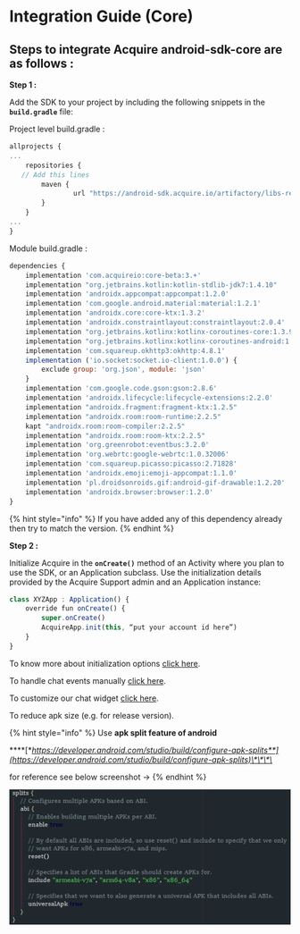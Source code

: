 # Integration Guide \(Core\)

## **Steps to integrate Acquire android-sdk-core are as follows :**

**Step 1 :**

Add the SDK to your project by including the following snippets in the **`build.gradle`** file:

Project level build.gradle :

```javascript
allprojects {
...
    repositories {
   // Add this lines 
        maven {
                url "https://android-sdk.acquire.io/artifactory/libs-release-local/"
        }
    }
...
}

```

Module build.gradle :

```javascript
dependencies {
    implementation 'com.acquireio:core-beta:3.+'
    implementation "org.jetbrains.kotlin:kotlin-stdlib-jdk7:1.4.10"
    implementation 'androidx.appcompat:appcompat:1.2.0'
    implementation 'com.google.android.material:material:1.2.1'
    implementation 'androidx.core:core-ktx:1.3.2'
    implementation 'androidx.constraintlayout:constraintlayout:2.0.4'
    implementation "org.jetbrains.kotlinx:kotlinx-coroutines-core:1.3.9"
    implementation "org.jetbrains.kotlinx:kotlinx-coroutines-android:1.3.9"
    implementation 'com.squareup.okhttp3:okhttp:4.8.1'
    implementation ('io.socket:socket.io-client:1.0.0') {
        exclude group: 'org.json', module: 'json'
    }
    implementation 'com.google.code.gson:gson:2.8.6'
    implementation 'androidx.lifecycle:lifecycle-extensions:2.2.0'
    implementation "androidx.fragment:fragment-ktx:1.2.5"
    implementation "androidx.room:room-runtime:2.2.5"
    kapt "androidx.room:room-compiler:2.2.5"
    implementation "androidx.room:room-ktx:2.2.5"
    implementation 'org.greenrobot:eventbus:3.2.0'
    implementation 'org.webrtc:google-webrtc:1.0.32006'
    implementation 'com.squareup.picasso:picasso:2.71828'
    implementation 'androidx.emoji:emoji-appcompat:1.1.0'
    implementation 'pl.droidsonroids.gif:android-gif-drawable:1.2.20'
    implementation 'androidx.browser:browser:1.2.0'
}
```

{% hint style="info" %}
If you have added any of this dependency already then try to match the version.
{% endhint %}

**Step 2 :**

Initialize Acquire in the **`onCreate()`** method of an Activity where you plan to use the SDK, or an Application subclass. Use the initialization details provided by the Acquire Support admin and an Application instance:

```javascript
class XYZApp : Application() {
    override fun onCreate() {
        super.onCreate()
        AcquireApp.init(this, “put your account id here”)
    }
}
```

To know more about initialization options [click here](start-using-acquire.md#initialize-acquire-sdk). 

To handle chat events manually [click here](../acquire-apis.md#chat-apis). 

To customize our chat widget [click here](../custom-ui-widget.md#customize-chat-widget).

 To reduce apk size \(e.g. for release version\).

{% hint style="info" %}
Use **apk split feature of android** 

\*\*\*\*[**https://developer.android.com/studio/build/configure-apk-splits**](https://developer.android.com/studio/build/configure-apk-splits)\*\*\*\*

for reference see below screenshot -&gt;
{% endhint %}

![](../../../.gitbook/assets/image%20%283%29.png)

